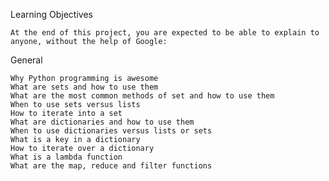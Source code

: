 Learning Objectives

	At the end of this project, you are expected to be able to explain to anyone, without the help of Google:

General

	Why Python programming is awesome
	What are sets and how to use them
	What are the most common methods of set and how to use them
	When to use sets versus lists
	How to iterate into a set
	What are dictionaries and how to use them
	When to use dictionaries versus lists or sets
	What is a key in a dictionary
	How to iterate over a dictionary
	What is a lambda function
	What are the map, reduce and filter functions
